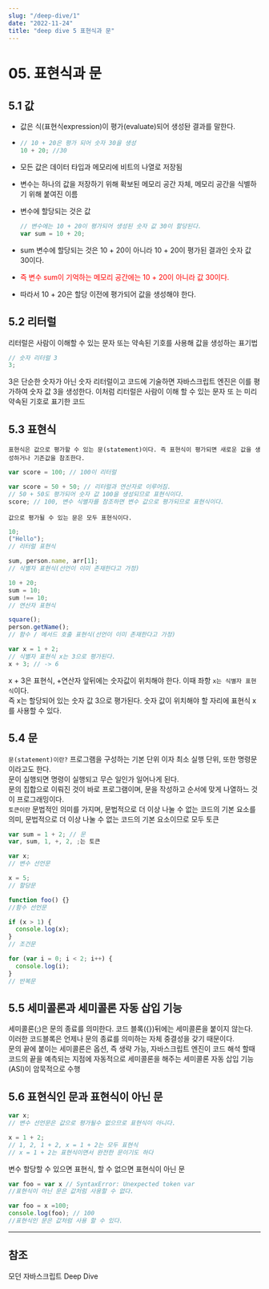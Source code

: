 ```yaml
---
slug: "/deep-dive/1"
date: "2022-11-24"
title: "deep dive 5 표현식과 문"
---
```


<div style="margin-bottom:41px"></div>

# 05. 표현식과 문

## 5.1 값

- 값은 식(표현식expression)이 평가(evaluate)되어 생성돤 결과를 말한다.

- ```javascript
  // 10 + 20은 평가 되어 숫자 30을 생성
  10 + 20; //30
  ```

- 모든 값은 데이터 타입과 메모리에 비트의 나열로 저장됨
- 변수는 하나의 값을 저장하기 위해 확보된 메모리 공간 자체, 메모리 공간을 식별하기 위해 붙여진 이름
- 변수에 할당되는 것은 값
  ```javascript
  // 변수에는 10 + 20이 평가되어 생성된 숫자 값 30이 할당된다.
  var sum = 10 + 20;
  ```
- sum 변수에 할당되는 것은 10 + 20이 아니라 10 + 20이 평가된 결과인 숫자 값 30이다.
- <span style="color:red">즉 변수 sum이 기억하는 메모리 공간에는 10 + 20이 아니라 값 30이다.</span>
- 따라서 10 + 20은 할당 이전에 평가되어 값을 생성해야 한다. <br />

## 5.2 리터럴

리터럴은 사람이 이해할 수 있는 문자 또는 약속된 기호를 사용해 값을 생성하는 표기법

```javascript
// 숫자 리터럴 3
3;
```

3은 단순한 숫자가 아닌 숫자 리터럴이고 코드에 기술하면 자바스크립트 엔진은 이를 평가하여 숫자 값 3을 생성한다.
이처럼 리터럴은 사람이 이해 할 수 있는 문자 또 는 미리 약속된 기호로 표기한 코드

## 5.3 표현식

`표현식은 값으로 평가할 수 있는 문(statement)이다. 즉 표현식이 평가되면 새로운 값을 생성하거나 기존값을 참조한다.`

```javascript
var score = 100; // 100이 리터럴
```

```javascript
var score = 50 + 50; // 리터럴과 연산자로 이루어짐.
// 50 + 50도 평가되어 숫자 값 100을 생성되므로 표현식이다.
score; // 100, 변수 식별자를 참조하면 변수 값으로 평가되므로 표현식이다.
```

`값으로 평가될 수 있는 문은 모두 표현식이다.`

```javascript
10;
("Hello");
// 리터럴 표현식

sum, person.name, arr[1];
// 식별자 표현식(선언이 이미 존재한다고 가정)

10 + 20;
sum = 10;
sum !== 10;
// 연산자 표현식

square();
person.getName();
// 함수 / 메서드 호출 표현식(선언이 이미 존재한다고 가정)
```

```javascript
var x = 1 + 2;
// 식별자 표현식 x는 3으로 평가된다.
x + 3; // -> 6
```

x + 3은 표현식, +연산자 앞뒤에는 숫자값이 위치해야 한다. 이때 좌항 `x는 식별자 표현식`이다. <br />
즉 x는 할당되어 있는 숫자 값 3으로 평가된다. 숫자 값이 위치해야 할 자리에 표현식 x를 사용할 수 있다. <br />

## 5.4 문

`문(statement)이란?` 프로그램을 구성하는 기본 단위 이자 최소 실행 단위, 또한 명령문이라고도 한다. <br />
문이 실행되면 명령이 실행되고 무슨 일인가 일어나게 된다. <br />
문의 집합으로 이뤄진 것이 바로 프로그램이며, 문을 작성하고 순서에 맞게 나열하느 것이 프로그래밍이다. <br />
`토큰이란` 문법적인 의미를 가지며, 문법적으로 더 이상 나눌 수 없는 코드의 기본 요소를 의미, 문법적으로 더 이상 나눌 수 없는 코드의 기본 요소이므로 모두 토큰

```javascript
var sum = 1 + 2; // 문
var, sum, 1, +, 2, ;는 토큰
```

```javascript
var x;
// 변수 선언문

x = 5;
// 할당문

function foo() {}
//함수 선언문

if (x > 1) {
  console.log(x);
}
// 조건문

for (var i = 0; i < 2; i++) {
  console.log(i);
}
// 반복문
```

## 5.5 세미콜론과 세미콜론 자동 삽입 기능

세미콜론(;)은 문의 종료를 의미한다. 코드 블록({})뒤에는 세미콜론을 붙이지 않는다. 이러한 코드블록은 언제나 문의 종료를 의미하는 자체 중결성을 갖기 때문이다.<br />
문의 끝에 붙이는 세미콜론은 옵션, 즉 생략 가능, 자바스크립트 엔진이 코드 해석 할때 코드의 끝을 예측되는 지점에 자동적으로 세미콜론을 해주는 세미콜론 자동 삽입 기능(ASI)이 암묵적으로 수행

## 5.6 표현식인 문과 표현식이 아닌 문

```javascript
var x;
// 변수 선언문은 값으로 평가될수 없으므로 표현식이 아니다.

x = 1 + 2;
// 1, 2, 1 + 2, x = 1 + 2는 모두 표현식
// x = 1 + 2는 표현식이면서 완전한 문이기도 하다
```

변수 할당할 수 있으면 표현식, 할 수 없으면 표현식이 아닌 문

```javascript
var foo = var x // SyntaxError: Unexpected token var
//표현식이 아닌 문은 값처럼 사용할 수 없다.

var foo = x =100;
console.log(foo); // 100
//표현식인 문은 값처럼 사용 할 수 있다.
```

---

## 참조

모던 자바스크립트 Deep Dive
